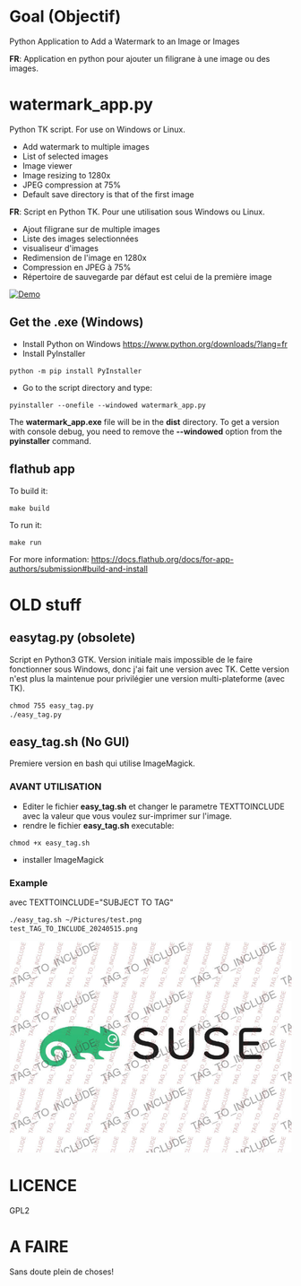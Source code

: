 # Goal (Objectif)

Python Application to Add a Watermark to an Image or Images

**FR**: Application en python pour ajouter un filigrane à une image ou des images.

# watermark_app.py

Python TK script. For use on Windows or Linux.
* Add watermark to multiple images
* List of selected images
* Image viewer
* Image resizing to 1280x
* JPEG compression at 75%
* Default save directory is that of the first image


**FR**:
Script en Python TK. Pour une utilisation sous Windows ou Linux.
* Ajout filigrane sur de multiple images
* Liste des images selectionnées
* visualiseur d'images
* Redimension de l'image en 1280x
* Compression en JPEG à 75%
* Répertoire de sauvegarde par défaut est celui de la première image

[![Demo](https://img.youtube.com/vi/XCRIuAW7zwY/0.jpg)](https://www.youtube.com/watch?v=XCRIuAW7zwY)

## Get the .exe (Windows)

* Install Python on Windows https://www.python.org/downloads/?lang=fr
* Install PyInstaller
```
python -m pip install PyInstaller
```

* Go to the script directory and type:
```
pyinstaller --onefile --windowed watermark_app.py
```

The **watermark_app.exe** file will be in the **dist** directory.
To get a version with console debug, you need to remove the **--windowed** option from the **pyinstaller** command.

## flathub app

To build it:
```
make build
```

To run it:
```
make run
```

For more information: https://docs.flathub.org/docs/for-app-authors/submission#build-and-install

# OLD stuff

## easytag.py (obsolete)

Script en Python3 GTK. Version initiale mais impossible de le faire fonctionner sous Windows,
donc j'ai fait une version avec TK. Cette version n'est plus la maintenue pour privilégier
une version multi-plateforme (avec TK).
```
chmod 755 easy_tag.py
./easy_tag.py
```

## easy_tag.sh (No GUI)

Premiere version en bash qui utilise ImageMagick.

### AVANT UTILISATION

* Editer le fichier **easy_tag.sh** et changer le parametre TEXTTOINCLUDE avec la valeur que vous voulez sur-imprimer sur l'image.
* rendre le fichier **easy_tag.sh** executable:
```
chmod +x easy_tag.sh
```
* installer ImageMagick

### Example

avec TEXTTOINCLUDE="SUBJECT TO TAG"

```
./easy_tag.sh ~/Pictures/test.png 
test_TAG_TO_INCLUDE_20240515.png
```

![image](https://github.com/aginies/easy_tag/blob/202f6f2a8de8fd39f0d14bc8ea4232a029f3b6d9/suse_TAG_TO_INCLUDE_20240515.jpg)

# LICENCE

GPL2

# A FAIRE

Sans doute plein de choses!
